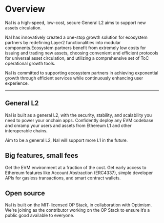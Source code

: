 # Overview

Nal is a high-speed, low-cost, secure General L2 aims to support new assets circulation.

Nal has innovatively created a one-stop growth solution for ecosystem partners by redefining Layer2 functionalities into modular components.Ecosystem partners benefit from extremely low costs for issuing and trading new assets, choosing convenient and efficient protocols for universal asset circulation, and utilizing a comprehensive set of ToC operational growth tools.

Nal is committed to supporting ecosystem partners in achieving exponential growth through efficient services while continuously enhancing user experience.

------

## General L2

Nal is built as a general L2, with the security, stability, and scalability you need to power your onchain apps. Confidently deploy any EVM codebase and onramp your users and assets from Ethereum L1 and other interoperable chains. 

Aim to be a general L2, Nal will support more L1 in the future.

## Big features, small fees

Get the EVM environment at a fraction of the cost. Get early access to Ethereum features like Account Abstraction (ERC4337), simple developer APIs for gasless transactions, and smart contract wallets.

## Open source

Nal is built on the MIT-licensed OP Stack, in collaboration with Optimism. We're joining as the contributor working on the OP Stack to ensure it’s a public good available to everyone.